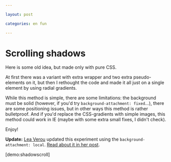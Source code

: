 ```yaml
---

layout: post

categories: en fun

---
```


# Scrolling shadows

Here is some old idea, but made only with pure CSS.

At first there was a variant with extra wrapper and two extra pseudo-elements on it, but then I rethought the code and made it all just on a single element by using radial gradients.

While this method is simple, there are some limitations: the background must be solid (however, if you'd try `background-attachment: fixed`…), there are some positioning issues, but in other ways this method is rather bulletproof. And if you'd replace the CSS-gradients with simple images, this method could work in IE (maybe with some extra small fixes, I didn't check).

Enjoy!

**Update:** [Lea Verou](https://twitter.com/leaverou) updated this experiment using the `background-attachment: local`. [Read about it in her post](http://lea.verou.me/2012/04/background-attachment-local/).

[demo:shadowscroll]
